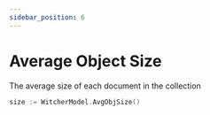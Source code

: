 ```yaml
---
sidebar_position: 6
---
```


# Average Object Size

The average size of each document in the collection

```go
size := WitcherModel.AvgObjSize()
```